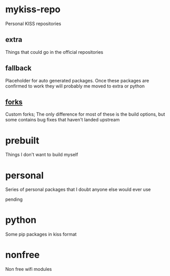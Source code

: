 # mykiss-repo
Personal KISS repositories

## extra
Things that could go in the official repositories

## fallback
Placeholder for auto generated packages. Once these packages are confirmed to work they will probably me moved to extra or python

## [forks](forks/README.md)
Custom forks;
The only difference for most of these is the build options, but some contains bug fixes that haven't landed upstream

# prebuilt
Things I don't want to build myself

# personal
Series of personal packages that I doubt anyone else would ever use

pending
# python
Some pip packages in kiss format


# nonfree
Non free wifi modules
